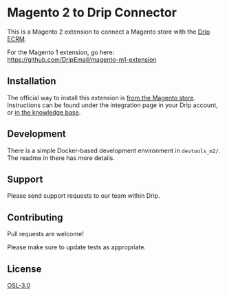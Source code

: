 # Magento 2 to Drip Connector

This is a Magento 2 extension to connect a Magento store with the [Drip ECRM](https://www.drip.com/).

For the Magento 1 extension, go here: https://github.com/DripEmail/magento-m1-extension

## Installation

The official way to install this extension is [from the Magento store](https://marketplace.magento.com/drip-connect.html). Instructions can be found under the integration page in your Drip account, or [in the knowledge base](https://my.drip.com/docs/manual/magento/magento-setup).

## Development

There is a simple Docker-based development environment in `devtools_m2/`. The readme in there has more details.

## Support

Please send support requests to our team within Drip.

## Contributing

Pull requests are welcome!

Please make sure to update tests as appropriate.

## License

[OSL-3.0](https://choosealicense.com/licenses/osl-3.0/)

